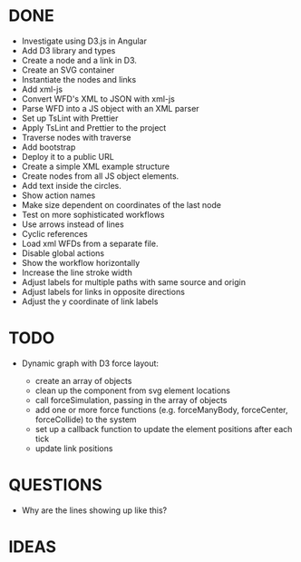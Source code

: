 # DONE

- Investigate using D3.js in Angular
- Add D3 library and types
- Create a node and a link in D3.
- Create an SVG container
- Instantiate the nodes and links
- Add xml-js
- Convert WFD's XML to JSON with xml-js
- Parse WFD into a JS object with an XML parser
- Set up TsLint with Prettier
- Apply TsLint and Prettier to the project
- Traverse nodes with traverse
- Add bootstrap
- Deploy it to a public URL
- Create a simple XML example structure
- Create nodes from all JS object elements.
- Add text inside the circles.
- Show action names
- Make size dependent on coordinates of the last node
- Test on more sophisticated workflows
- Use arrows instead of lines
- Cyclic references
- Load xml WFDs from a separate file.
- Disable global actions
- Show the workflow horizontally
- Increase the line stroke width
- Adjust labels for multiple paths with same source and origin
- Adjust labels for links in opposite directions
- Adjust the y coordinate of link labels

# TODO

- Dynamic graph with D3 force layout:

  - create an array of objects
  - clean up the component from svg element locations
  - call forceSimulation, passing in the array of objects
  - add one or more force functions (e.g. forceManyBody, forceCenter, forceCollide) to the system
  - set up a callback function to update the element positions after each tick
  - update link positions

# QUESTIONS

- Why are the lines showing up like this?

# IDEAS
